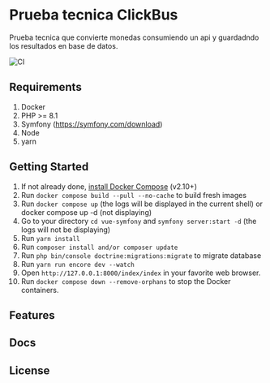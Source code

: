 # Prueba tecnica ClickBus

Prueba tecnica que convierte monedas consumiendo un api y guardadndo los resultados en base de datos.

![CI](https://github.com/dunglas/symfony-docker/workflows/CI/badge.svg)

## Requirements
1. Docker
2. PHP >= 8.1
2. Symfony (https://symfony.com/download)
3. Node
4. yarn

## Getting Started

1. If not already done, [install Docker Compose](https://docs.docker.com/compose/install/) (v2.10+)
2. Run `docker compose build --pull --no-cache` to build fresh images
3. Run `docker compose up` (the logs will be displayed in the current shell) or docker compose up -d (not displaying)
4. Go to your directory `cd vue-symfony` and `symfony server:start -d` (the logs will not be displaying)
5. Run `yarn install`
6. Run `composer install and/or composer update`
7. Run `php bin/console doctrine:migrations:migrate` to migrate database
8. Run `yarn run encore dev --watch `
9. Open `http://127.0.0.1:8000/index/index` in your favorite web browser.
10. Run `docker compose down --remove-orphans` to stop the Docker containers.



## Features

## Docs

## License